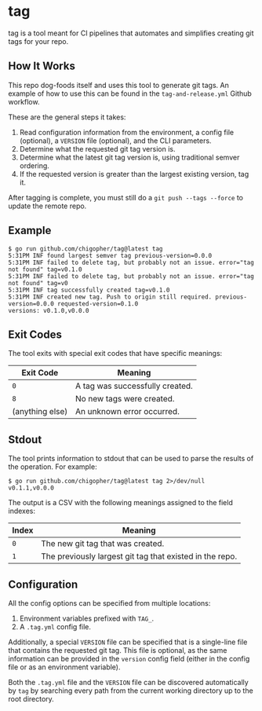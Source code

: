 # tag

tag is a tool meant for CI pipelines that automates and simplifies creating git tags for your repo.

## How It Works

This repo dog-foods itself and uses this tool to generate git tags. An example of how to use this can be found in the `tag-and-release.yml` Github workflow.

These are the general steps it takes:

1. Read configuration information from the environment, a config file (optional), a `VERSION` file (optional), and the CLI parameters.
2. Determine what the requested git tag version is.
3. Determine what the latest git tag version is, using traditional semver ordering.
4. If the requested version is greater than the largest existing version, tag it.

After tagging is complete, you must still do a `git push --tags --force` to update the remote repo.

## Example

```
$ go run github.com/chigopher/tag@latest tag
5:31PM INF found largest semver tag previous-version=0.0.0
5:31PM INF failed to delete tag, but probably not an issue. error="tag not found" tag=v0.1.0
5:31PM INF failed to delete tag, but probably not an issue. error="tag not found" tag=v0
5:31PM INF tag successfully created tag=v0.1.0
5:31PM INF created new tag. Push to origin still required. previous-version=0.0.0 requested-version=0.1.0
versions: v0.1.0,v0.0.0
```

## Exit Codes

The tool exits with special exit codes that have specific meanings:

| Exit Code | Meaning |
|-----------|---------|
| `0` | A tag was successfully created. |
| `8` | No new tags were created. |
| (anything else) | An unknown error occurred. |

## Stdout

The tool prints information to stdout that can be used to parse the results of the operation. For example:

```
$ go run github.com/chigopher/tag@latest tag 2>/dev/null
v0.1.1,v0.0.0
```

The output is a CSV with the following meanings assigned to the field indexes:

| Index | Meaning |
|-------|---------|
| `0` | The new git tag that was created. |
| `1` | The previously largest git tag that existed in the repo. |

## Configuration

All the config options can be specified from multiple locations:

1. Environment variables prefixed with `TAG_`.
2. A `.tag.yml` config file.

Additionally, a special `VERSION` file can be specified that is a single-line file that contains the requested git tag. This file is optional, as the same information can be provided in the `version` config field (either in the config file or as an environment variable).

Both the `.tag.yml` file and the `VERSION` file can be discovered automatically by `tag` by searching every path from the current working directory up to the root directory.